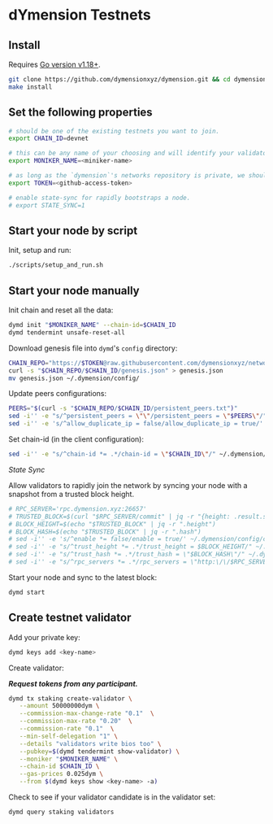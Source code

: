 # dYmension Testnets

## Install

Requires [Go version v1.18+](https://golang.org/doc/install).

```sh
git clone https://github.com/dymensionxyz/dymension.git && cd dymension
make install
```

## Set the following properties
```sh
# should be one of the existing testnets you want to join.
export CHAIN_ID=devnet
```
```sh
# this can be any name of your choosing and will identify your validator in the explorer.
export MONIKER_NAME=<miniker-name>
```
```sh
# as long as the `dymension`'s networks repository is private, we should add github personal access token.
export TOKEN=<github-access-token>
```
```sh
# enable state-sync for rapidly bootstraps a node.
# export STATE_SYNC=1
```

## Start your node by script 
Init, setup and run:
```sh
./scripts/setup_and_run.sh
```

## Start your node manually
Init chain and reset all the data:
```sh
dymd init "$MONIKER_NAME" --chain-id=$CHAIN_ID
dymd tendermint unsafe-reset-all
```

Download genesis file into `dymd`'s `config` directory:

```sh
CHAIN_REPO="https://$TOKEN@raw.githubusercontent.com/dymensionxyz/networks/main"
curl -s "$CHAIN_REPO/$CHAIN_ID/genesis.json" > genesis.json
mv genesis.json ~/.dymension/config/
```

Update peers configurations:
```sh
PEERS="$(curl -s "$CHAIN_REPO/$CHAIN_ID/persistent_peers.txt")"
sed -i'' -e "s/^persistent_peers = \"\"/persistent_peers = \"$PEERS\"/" ~/.dymension/config/config.toml
sed -i'' -e 's/^allow_duplicate_ip = false/allow_duplicate_ip = true/' ~/.dymension/config/config.toml
```

Set chain-id (in the client configuration):
```sh
sed -i'' -e "s/^chain-id *= .*/chain-id = \"$CHAIN_ID\"/" ~/.dymension/config/client.toml
```

*State Sync*

Allow validators to rapidly join the network by syncing your node with a snapshot from a trusted block height.
```sh
# RPC_SERVER='rpc.dymension.xyz:26657'
# TRUSTED_BLOCK=$(curl "$RPC_SERVER/commit" | jq -r "{height: .result.signed_header.header.height, hash: .result.signed_header.commit.block_id.hash}")
# BLOCK_HEIGHT=$(echo "$TRUSTED_BLOCK" | jq -r ".height")
# BLOCK_HASH=$(echo "$TRUSTED_BLOCK" | jq -r ".hash")
# sed -i'' -e 's/^enable *= false/enable = true/' ~/.dymension/config/config.toml
# sed -i'' -e "s/^trust_height *= .*/trust_height = $BLOCK_HEIGHT/" ~/.dymension/config/config.toml
# sed -i'' -e "s/^trust_hash *= .*/trust_hash = \"$BLOCK_HASH\"/" ~/.dymension/config/config.toml
# sed -i'' -e "s/^rpc_servers *= .*/rpc_servers = \"http:\/\/$RPC_SERVER,http:\/\/$RPC_SERVER\"/" ~/.dymension/config/config.toml
```

Start your node and sync to the latest block:
```sh
dymd start
```

## Create testnet validator

Add your private key:
```sh
dymd keys add <key-name>
```

Create validator:

***Request tokens from any participant.***

```sh
dymd tx staking create-validator \
   --amount 50000000dym \
   --commission-max-change-rate "0.1"  \
   --commission-max-rate "0.20"  \
   --commission-rate "0.1"  \
   --min-self-delegation "1" \
   --details "validators write bios too" \
   --pubkey=$(dymd tendermint show-validator) \
   --moniker "$MONIKER_NAME" \
   --chain-id $CHAIN_ID \
   --gas-prices 0.025dym \
   --from $(dymd keys show <key-name> -a)
```

Check to see if your validator candidate is in the validator set:
```sh
dymd query staking validators
```
